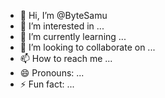 - 👋 Hi, I’m @ByteSamu
- 👀 I’m interested in ...
- 🌱 I’m currently learning ...
- 💞️ I’m looking to collaborate on ...
- 📫 How to reach me ...
- 😄 Pronouns: ...
- ⚡ Fun fact: ...

<!---
ByteSamu/ByteSamu is a ✨ special ✨ repository because its `README.md` (this file) appears on your GitHub profile.
You can click the Preview link to take a look at your changes.
--->
